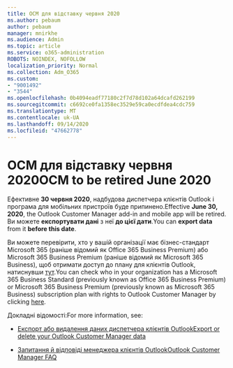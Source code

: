 ```yaml
---
title: OCM для відставку червня 2020
ms.author: pebaum
author: pebaum
manager: mnirkhe
ms.audience: Admin
ms.topic: article
ms.service: o365-administration
ROBOTS: NOINDEX, NOFOLLOW
localization_priority: Normal
ms.collection: Adm_O365
ms.custom:
- "9001492"
- "3544"
ms.openlocfilehash: 0b4094eadf77180c2f7d78d102a64dcafd262199
ms.sourcegitcommit: c6692ce0fa1358ec3529e59ca0ecdfdea4cdc759
ms.translationtype: MT
ms.contentlocale: uk-UA
ms.lasthandoff: 09/14/2020
ms.locfileid: "47662778"
---
```

# <a name="ocm-to-be-retired-june-2020"></a><span data-ttu-id="5ffd6-102">OCM для відставку червня 2020</span><span class="sxs-lookup"><span data-stu-id="5ffd6-102">OCM to be retired June 2020</span></span>


<span data-ttu-id="5ffd6-103">Ефективне **30 червня 2020**, надбудова диспетчера клієнтів Outlook і програма для мобільних пристроїв буде припинено.</span><span class="sxs-lookup"><span data-stu-id="5ffd6-103">Effective **June 30, 2020**, the Outlook Customer Manager add-in and mobile app will be retired.</span></span> <span data-ttu-id="5ffd6-104">Ви можете  **експортувати дані**  з неї  **до цієї дати**.</span><span class="sxs-lookup"><span data-stu-id="5ffd6-104">You can  **export data**  from it  **before this date**.</span></span>  

<span data-ttu-id="5ffd6-105">Ви можете перевірити, хто у вашій організації має бізнес-стандарт Microsoft 365 (раніше відомий як Office 365 Business Premium) або Microsoft 365 Business Premium (раніше відомий як Microsoft 365 Business), щоб отримати доступ до плану для клієнтів Outlook, натиснувши [тут](https://admin.microsoft.com/AdminPortal/Home?ref=/users).</span><span class="sxs-lookup"><span data-stu-id="5ffd6-105">You can check who in your organization has a Microsoft 365 Business Standard (previously known as Office 365 Business Premium) or Microsoft 365 Business Premium (previously known as Microsoft 365 Business) subscription plan with rights to Outlook Customer Manager by clicking [here](https://admin.microsoft.com/AdminPortal/Home?ref=/users).</span></span>

<span data-ttu-id="5ffd6-106">Докладні відомості:</span><span class="sxs-lookup"><span data-stu-id="5ffd6-106">For more information, see:</span></span>

- [<span data-ttu-id="5ffd6-107">Експорт або видалення даних диспетчера клієнтів Outlook</span><span class="sxs-lookup"><span data-stu-id="5ffd6-107">Export or delete your Outlook Customer Manager data</span></span>](https://support.office.com/article/1a421cb4-e8de-4b44-bfb8-710b92820439)

- [<span data-ttu-id="5ffd6-108">Запитання й відповіді менеджера клієнтів Outlook</span><span class="sxs-lookup"><span data-stu-id="5ffd6-108">Outlook Customer Manager FAQ</span></span>](https://support.office.com/article/88e127ca-43a1-4c9d-8d52-6ad3a80f9c32)
